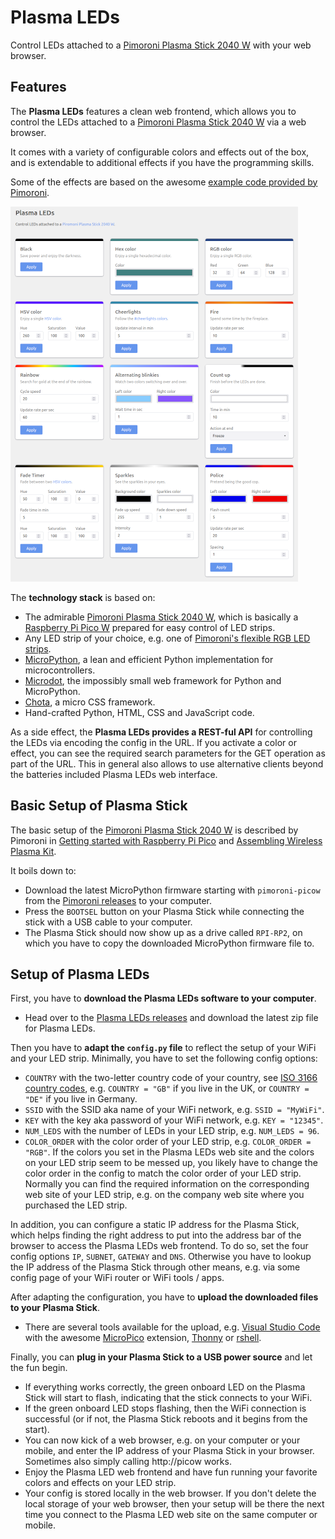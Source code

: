 # Plasma LEDs

Control LEDs attached to a [Pimoroni Plasma Stick 2040 W](https://shop.pimoroni.com/products/plasma-stick-2040-w) with your web browser.

## Features

The **Plasma LEDs** features a clean web frontend, which allows you to control the LEDs attached to a [Pimoroni Plasma Stick 2040 W](https://shop.pimoroni.com/products/plasma-stick-2040-w) via a web browser.

It comes with a variety of configurable colors and effects out of the box, and is extendable to additional effects if you have the programming skills.

Some of the effects are based on the awesome [example code provided by Pimoroni](https://github.com/pimoroni/pimoroni-pico/tree/main/micropython/examples/plasma_stick).

![Screenshot of Plasma LEDs web frontend](plasma-leds.png)

The **technology stack** is based on:

- The admirable [Pimoroni Plasma Stick 2040 W](https://shop.pimoroni.com/products/plasma-stick-2040-w), which is basically a [Raspberry Pi Pico W](https://www.raspberrypi.com/products/raspberry-pi-pico/) prepared for easy control of LED strips.
- Any LED strip of your choice, e.g. one of [Pimoroni's flexible RGB LED strips](https://shop.pimoroni.com/collections/flexible-rgb-led-strips).
- [MicroPython](https://micropython.org/), a lean and efficient Python implementation for microcontrollers.
- [Microdot](https://github.com/miguelgrinberg/microdot), the impossibly small web framework for Python and MicroPython.
- [Chota](https://jenil.github.io/chota/), a micro CSS framework.
- Hand-crafted Python, HTML, CSS and JavaScript code.

As a side effect, the **Plasma LEDs provides a REST-ful API** for controlling the LEDs via encoding the config in the URL.
If you activate a color or effect, you can see the required search parameters for the GET operation as part of the URL.
This in general also allows to use alternative clients beyond the batteries included Plasma LEDs web interface.

## Basic Setup of Plasma Stick

The basic setup of the [Pimoroni Plasma Stick 2040 W](https://shop.pimoroni.com/products/plasma-stick-2040-w) is described by Pimoroni in [Getting started with Raspberry Pi Pico](https://learn.pimoroni.com/tutorial/hel/getting-started-with-pico) and [Assembling Wireless Plasma Kit](https://learn.pimoroni.com/article/assembling-wireless-plasma-kit).

It boils down to:

- Download the latest MicroPython firmware starting with `pimoroni-picow` from the [Pimoroni releases](https://github.com/pimoroni/pimoroni-pico/releases) to your computer.
- Press the `BOOTSEL` button on your Plasma Stick while connecting the stick with a USB cable to your computer.
- The Plasma Stick should now show up as a drive called `RPI-RP2`, on which you have to copy the downloaded MicroPython firmware file to.

## Setup of Plasma LEDs

First, you have to **download the Plasma LEDs software to your computer**.

- Head over to the [Plasma LEDs releases](https://github.com/bitcdr/plasma-leds/releases/) and download the latest zip file for Plasma LEDs.

Then you have to **adapt the `config.py` file** to reflect the setup of your WiFi and your LED strip.
Minimally, you have to set the following config options:

- `COUNTRY` with the two-letter country code of your country, see [ISO 3166 country codes](https://en.wikipedia.org/wiki/List_of_ISO_3166_country_codes), e.g. `COUNTRY = "GB"` if you live in the UK, or `COUNTRY = "DE"` if you live in Germany.
- `SSID` with the SSID aka name of your WiFi network, e.g. `SSID = "MyWiFi"`.
- `KEY` with the key aka password of your WiFi network, e.g. `KEY = "12345"`.
- `NUM_LEDS` with the number of LEDs in your LED strip, e.g. `NUM_LEDS = 96`.
- `COLOR_ORDER` with the color order of your LED strip, e.g. `COLOR_ORDER = "RGB"`.
If the colors you set in the Plasma LEDs web site and the colors on your LED strip seem to be messed up, you likely have to change the color order in the config to match the color order of your LED strip.
Normally you can find the required information on the corresponding web site of your LED strip, e.g. on the company web site where you purchased the LED strip.

In addition, you can configure a static IP address for the Plasma Stick, which helps finding the right address to put into the address bar of the browser to access the Plasma LEDs web frontend.
To do so, set the four config options `IP`, `SUBNET`, `GATEWAY` and `DNS`.
Otherwise you have to lookup the IP address of the Plasma Stick through other means, e.g. via some config page of your WiFi router or WiFi tools / apps.

After adapting the configuration, you have to **upload the downloaded files to your Plasma Stick**.

- There are several tools available for the upload, e.g. [Visual Studio Code](https://code.visualstudio.com/) with the awesome [MicroPico](https://marketplace.visualstudio.com/items?itemName=paulober.pico-w-go) extension, [Thonny](https://thonny.org/) or [rshell](https://github.com/dhylands/rshell).

Finally, you can **plug in your Plasma Stick to a USB power source** and let the fun begin.

- If everything works correctly, the green onboard LED on the Plasma Stick will start to flash, indicating that the stick connects to your WiFi.
- If the green onboard LED stops flashing, then the WiFi connection is successful (or if not, the Plasma Stick reboots and it begins from the start).
- You can now kick of a web browser, e.g. on your computer or your mobile, and enter the IP address of your Plasma Stick in your browser.
Sometimes also simply calling http://picow works.
- Enjoy the Plasma LED web frontend and have fun running your favorite colors and effects on your LED strip.
- Your config is stored locally in the web browser.
If you don't delete the local storage of your web browser, then your setup will be there the next time you connect to the Plasma LED web site on the same computer or mobile.
